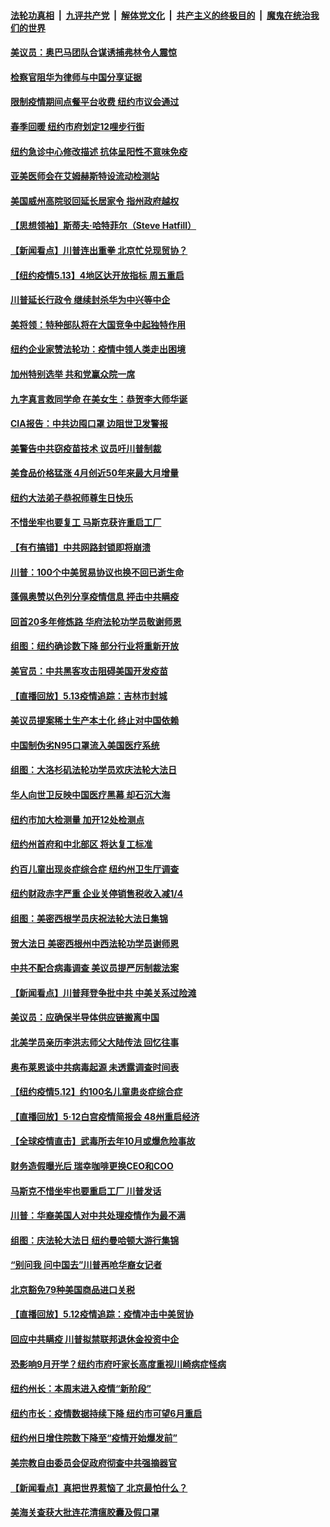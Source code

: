 

####  [法轮功真相](../../../../basic/blob/master/README.md?t=05141931) &nbsp;|&nbsp; [九评共产党](../../../../9ping.md/blob/master/README.md?t=05141931) &nbsp;|&nbsp; [解体党文化](../../../../jtdwh.md/blob/master/README.md?t=05141931)  &nbsp;|&nbsp; [共产主义的终极目的](../../../../gczydzjmd.md/blob/master/README.md?t=05141931) &nbsp;|&nbsp; [魔鬼在统治我们的世界](../../../../mgztzwmdsj.md/blob/master/README.md?t=05141931) 

#### [美议员：奥巴马团队合谋诱捕弗林令人震惊](../pages/nsc412/n12107478.md?t=05141931) 

#### [检察官阻华为律师与中国分享证据](../pages/nsc412/n12107485.md?t=05141931) 

#### [限制疫情期间点餐平台收费   纽约市议会通过](../pages/nsc412/n12107488.md?t=05141931) 

#### [春季回暖  纽约市府划定12哩步行街](../pages/nsc412/n12107491.md?t=05141931) 

#### [纽约急诊中心修改描述  抗体呈阳性不意味免疫](../pages/nsc412/n12107482.md?t=05141931) 

#### [亚美医师会在艾姆赫斯特设流动检测站](../pages/nsc412/n12107433.md?t=05141931) 

#### [美国威州高院驳回延长居家令 指州政府越权](../pages/nsc412/n12107246.md?t=05141931) 

#### [【思想领袖】斯蒂夫·哈特菲尔（Steve Hatfill）](../pages/nsc412/n12047738.md?t=05141931) 

#### [【新闻看点】川普连出重拳 北京忙兑现贸协？](../pages/nsc412/n12106601.md?t=05141931) 

#### [【纽约疫情5.13】4地区达开放指标 周五重启](../pages/nsc412/n12105005.md?t=05141931) 

#### [川普延长行政令 继续封杀华为中兴等中企](../pages/nsc412/n12106733.md?t=05141931) 

#### [美将领：特种部队将在大国竞争中起独特作用](../pages/nsc412/n12106710.md?t=05141931) 

#### [纽约企业家赞法轮功：疫情中领人类走出困境](../pages/nsc412/n12106267.md?t=05141931) 

#### [加州特别选举 共和党赢众院一席](../pages/nsc412/n12106631.md?t=05141931) 

#### [九字真言救同学命 在美女生：恭贺李大师华诞](../pages/nsc412/n12106589.md?t=05141931) 

#### [CIA报告：中共边囤口罩 边阻世卫发警报](../pages/nsc412/n12106392.md?t=05141931) 

#### [美警告中共窃疫苗技术 议员吁川普制裁](../pages/nsc412/n12106053.md?t=05141931) 

#### [美食品价格猛涨 4月创近50年来最大月增量](../pages/nsc412/n12106373.md?t=05141931) 

#### [纽约大法弟子恭祝师尊生日快乐](../pages/nsc412/n12106033.md?t=05141931) 

#### [不惜坐牢也要复工 马斯克获许重启工厂](../pages/nsc412/n12105831.md?t=05141931) 

#### [【有冇搞错】中共网路封锁即将崩溃](../pages/nsc412/n12106234.md?t=05141931) 

#### [川普：100个中美贸易协议也换不回已逝生命](../pages/nsc412/n12105644.md?t=05141931) 

#### [蓬佩奥赞以色列分享疫情信息 抨击中共瞒疫](../pages/nsc412/n12106030.md?t=05141931) 

#### [回首20多年修炼路 华府法轮功学员敬谢师恩](../pages/nsc412/n12103857.md?t=05141931) 

#### [组图：纽约确诊数下降 部分行业将重新开放](../pages/nsc412/n12104573.md?t=05141931) 

#### [美官员：中共黑客攻击阻碍美国开发疫苗](../pages/nsc412/n12105510.md?t=05141931) 

#### [【直播回放】5.13疫情追踪：吉林市封城](../pages/nsc412/n12105118.md?t=05141931) 

#### [美议员提案稀土生产本土化 终止对中国依赖](../pages/nsc412/n12104500.md?t=05141931) 

#### [中国制伪劣N95口罩流入美国医疗系统](../pages/nsc412/n12104207.md?t=05141931) 

#### [组图：大洛杉矶法轮功学员欢庆法轮大法日](../pages/nsc412/n12104158.md?t=05141931) 

#### [华人向世卫反映中国医疗黑幕 却石沉大海](../pages/nsc412/n12104262.md?t=05141931) 

#### [纽约市加大检测量  加开12处检测点](../pages/nsc412/n12104291.md?t=05141931) 

#### [纽约州首府和中北部区 将达复工标准](../pages/nsc412/n12104276.md?t=05141931) 

#### [约百儿童出现炎症综合症  纽约州卫生厅调查](../pages/nsc412/n12104283.md?t=05141931) 

#### [纽约财政赤字严重   企业关停销售税收入减1/4](../pages/nsc412/n12104272.md?t=05141931) 

#### [组图：美密西根学员庆祝法轮大法日集锦](../pages/nsc412/n12104059.md?t=05141931) 

#### [贺大法日 美密西根州中西法轮功学员谢师恩](../pages/nsc412/n12103734.md?t=05141931) 

#### [中共不配合病毒调查 美议员提严厉制裁法案](../pages/nsc412/n12103296.md?t=05141931) 

#### [【新闻看点】川普拜登争批中共 中美关系过险滩](../pages/nsc412/n12103107.md?t=05141931) 

#### [美议员：应确保半导体供应链搬离中国](../pages/nsc412/n12102929.md?t=05141931) 

#### [北美学员亲历李洪志师父大陆传法 回忆往事](../pages/nsc412/n12103322.md?t=05141931) 

#### [奥布莱恩谈中共病毒起源 未透露调查时间表](../pages/nsc412/n12103376.md?t=05141931) 

#### [【纽约疫情5.12】约100名儿童患炎症综合症](../pages/nsc412/n12101925.md?t=05141931) 

#### [【直播回放】5·12白宫疫情简报会 48州重启经济](../pages/nsc412/n12102989.md?t=05141931) 

#### [【全球疫情直击】武毒所去年10月或爆危险事故](../pages/nsc412/n12103065.md?t=05141931) 

#### [财务造假曝光后 瑞幸咖啡更换CEO和COO](../pages/nsc412/n12102913.md?t=05141931) 

#### [马斯克不惜坐牢也要重启工厂 川普发话](../pages/nsc412/n12102745.md?t=05141931) 

#### [川普：华裔美国人对中共处理疫情作为最不满](../pages/nsc412/n12102799.md?t=05141931) 

#### [组图：庆法轮大法日 纽约曼哈顿大游行集锦](../pages/nsc412/n12090406.md?t=05141931) 

#### [“别问我 问中国去”川普再呛华裔女记者](../pages/nsc412/n12101754.md?t=05141931) 

#### [北京豁免79种美国商品进口关税](../pages/nsc412/n12102031.md?t=05141931) 

#### [【直播回放】5.12疫情追踪：疫情冲击中美贸协](../pages/nsc412/n12101928.md?t=05141931) 

#### [回应中共瞒疫 川普拟禁联邦退休金投资中企](../pages/nsc412/n12100665.md?t=05141931) 

#### [恐影响9月开学？纽约市府吁家长高度重视川崎病症怪病](../pages/nsc412/n12101137.md?t=05141931) 

#### [纽约州长：本周末进入疫情“新阶段”](../pages/nsc412/n12101121.md?t=05141931) 

#### [纽约市长：疫情数据持续下降 纽约市可望6月重启](../pages/nsc412/n12101140.md?t=05141931) 

#### [纽约州日增住院数下降至“疫情开始爆发前”](../pages/nsc412/n12101132.md?t=05141931) 

#### [美宗教自由委员会促政府彻查中共强摘器官](../pages/nsc412/n12100473.md?t=05141931) 

#### [【新闻看点】真把世界惹恼了 北京最怕什么？](../pages/nsc412/n12099999.md?t=05141931) 

#### [美海关查获大批连花清瘟胶囊及假口罩](../pages/nsc412/n12100109.md?t=05141931) 

